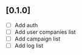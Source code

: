 [0.1.0]
-------
- [ ] Add auth
- [ ] Add user companies list
- [ ] Add campaign list
- [ ] Add log list
